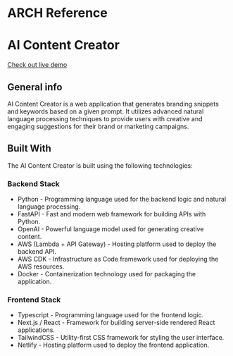 # ARCH Reference


# AI Content Creator
[Check out live demo](https://ai-content-generator.netlify.app/)
## General info

AI Content Creator is a web application that generates branding snippets and keywords based on a given prompt. It utilizes advanced natural language processing techniques to provide users with creative and engaging suggestions for their brand or marketing campaigns.
## Built With

The AI Content Creator is built using the following technologies:

### Backend Stack

* Python - Programming language used for the backend logic and natural language processing.
* FastAPI - Fast and modern web framework for building APIs with Python.
* OpenAI - Powerful language model used for generating creative content.
* AWS (Lambda + API Gateway) - Hosting platform used to deploy the backend API.
* AWS CDK - Infrastructure as Code framework used for deploying the AWS resources.
* Docker - Containerization technology used for packaging the application.

### Frontend Stack

* Typescript - Programming language used for the frontend logic.
* Next.js / React - Framework for building server-side rendered React applications.
* TailwindCSS - Utility-first CSS framework for styling the user interface.
* Netlify - Hosting platform used to deploy the frontend application.



